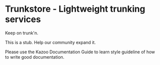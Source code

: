 # Trunkstore - Lightweight trunking services

Keep on trunk'n.

This is a stub. Help our community expand it.

Please use the Kazoo Documentation Guide to learn style guideline of how to write good documentation.
